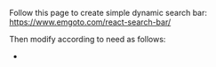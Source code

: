 Follow this page to create simple dynamic search bar:
https://www.emgoto.com/react-search-bar/

Then modify according to need as follows:

- 
